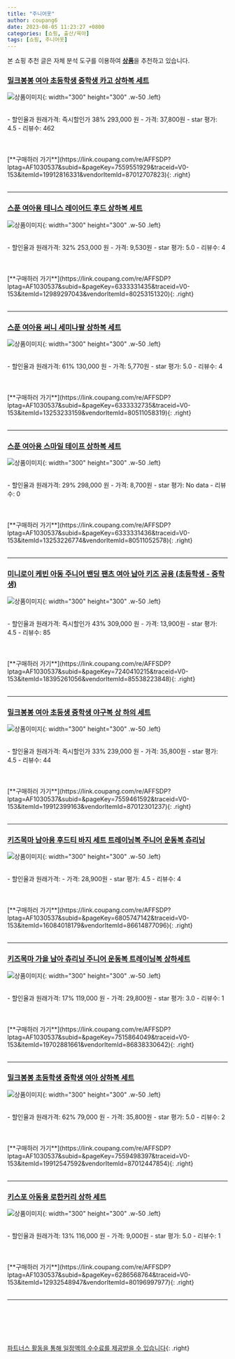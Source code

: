 ```yaml
---
title: "주니어옷"
author: coupang6
date: 2023-08-05 11:23:27 +0800
categories: [쇼핑, 출산/육아]
tags: [쇼핑, 주니어옷]
---
```


본 쇼핑 추천 글은 자체 분석 도구를 이용하여 [**상품**](https://link.coupang.com/a/bao1ui)을 추천하고 있습니다.

### [밀크봉봉 여아 초등학생 중학생 카고 상하복 세트](https://link.coupang.com/re/AFFSDP?lptag=AF1030537&subid=&pageKey=7559551929&traceid=V0-153&itemId=19912816331&vendorItemId=87012707823)

![상품이미지](https://thumbnail8.coupangcdn.com/thumbnails/remote/230x230ex/image/vendor_inventory/8d90/6221303ca3891f56c27cd3279ac4bc1aed0ab600776da760670680094ddc.jpg){: width="300" height="300" .w-50 .left}


<br>
- 할인율과 원래가격: 즉시할인가 38%  293,000   원
- 가격: 37,800원
- star 평가: 4.5
- 리뷰수: 462
<br>
<br>
<br>
<br>
[**구매하러 가기**](https://link.coupang.com/re/AFFSDP?lptag=AF1030537&subid=&pageKey=7559551929&traceid=V0-153&itemId=19912816331&vendorItemId=87012707823){: .right}
<br>
<br>

---

### [스푼 여아용 테니스 레이어드 후드 상하복 세트](https://link.coupang.com/re/AFFSDP?lptag=AF1030537&subid=&pageKey=6333331435&traceid=V0-153&itemId=12989297043&vendorItemId=80253151320)

![상품이미지](https://thumbnail9.coupangcdn.com/thumbnails/remote/230x230ex/image/retail/images/15888446513459662-16e65d67-2ea4-4e6b-9008-a4e7a7ccac4a.jpg){: width="300" height="300" .w-50 .left}


<br>
- 할인율과 원래가격: 32%  253,000   원
- 가격: 9,530원
- star 평가: 5.0
- 리뷰수: 4
<br>
<br>
<br>
<br>
[**구매하러 가기**](https://link.coupang.com/re/AFFSDP?lptag=AF1030537&subid=&pageKey=6333331435&traceid=V0-153&itemId=12989297043&vendorItemId=80253151320){: .right}
<br>
<br>

---

### [스푼 여아용 써니 세미나팔 상하복 세트](https://link.coupang.com/re/AFFSDP?lptag=AF1030537&subid=&pageKey=6333332735&traceid=V0-153&itemId=13253233159&vendorItemId=80511058319)

![상품이미지](https://thumbnail8.coupangcdn.com/thumbnails/remote/230x230ex/image/retail/images/16561658059016239-d3271b43-0691-412a-af11-9f9cd4fa65a8.jpg){: width="300" height="300" .w-50 .left}


<br>
- 할인율과 원래가격: 61%  130,000   원
- 가격: 5,770원
- star 평가: 5.0
- 리뷰수: 4
<br>
<br>
<br>
<br>
[**구매하러 가기**](https://link.coupang.com/re/AFFSDP?lptag=AF1030537&subid=&pageKey=6333332735&traceid=V0-153&itemId=13253233159&vendorItemId=80511058319){: .right}
<br>
<br>

---

### [스푼 여아용 스마일 테이프 상하복 세트](https://link.coupang.com/re/AFFSDP?lptag=AF1030537&subid=&pageKey=6333331436&traceid=V0-153&itemId=13253226774&vendorItemId=80511052578)

![상품이미지](https://thumbnail9.coupangcdn.com/thumbnails/remote/230x230ex/image/retail/images/16561341971849469-84250c16-6251-433d-9587-3360eb345c34.jpg){: width="300" height="300" .w-50 .left}


<br>
- 할인율과 원래가격: 29%  298,000   원
- 가격: 8,700원
- star 평가: No data
- 리뷰수: 0
<br>
<br>
<br>
<br>
[**구매하러 가기**](https://link.coupang.com/re/AFFSDP?lptag=AF1030537&subid=&pageKey=6333331436&traceid=V0-153&itemId=13253226774&vendorItemId=80511052578){: .right}
<br>
<br>

---

### [미니로이 케빈 아동 주니어 밴딩 팬츠 여아 남아 키즈 공용 (초등학생 - 중학생)](https://link.coupang.com/re/AFFSDP?lptag=AF1030537&subid=&pageKey=7240410215&traceid=V0-153&itemId=18395261056&vendorItemId=85538223848)

![상품이미지](https://thumbnail9.coupangcdn.com/thumbnails/remote/230x230ex/image/vendor_inventory/a057/45a73b68148b2e6ce696b4bca2bc28593b078154313258da6b99e5a86ec9.jpg){: width="300" height="300" .w-50 .left}


<br>
- 할인율과 원래가격: 즉시할인가 43%  309,000   원
- 가격: 13,900원
- star 평가: 4.5
- 리뷰수: 85
<br>
<br>
<br>
<br>
[**구매하러 가기**](https://link.coupang.com/re/AFFSDP?lptag=AF1030537&subid=&pageKey=7240410215&traceid=V0-153&itemId=18395261056&vendorItemId=85538223848){: .right}
<br>
<br>

---

### [밀크봉봉 여아 초등생 중학생 야구복 상 하의 세트](https://link.coupang.com/re/AFFSDP?lptag=AF1030537&subid=&pageKey=7559461592&traceid=V0-153&itemId=19912399163&vendorItemId=87012301237)

![상품이미지](https://thumbnail9.coupangcdn.com/thumbnails/remote/230x230ex/image/vendor_inventory/f62d/a9f00ee5f3e292e305513e6f420475bfa1f82e6a9260e45dee1b09bdcdc4.jpg){: width="300" height="300" .w-50 .left}


<br>
- 할인율과 원래가격: 즉시할인가 33%  239,000   원
- 가격: 35,800원
- star 평가: 4.5
- 리뷰수: 44
<br>
<br>
<br>
<br>
[**구매하러 가기**](https://link.coupang.com/re/AFFSDP?lptag=AF1030537&subid=&pageKey=7559461592&traceid=V0-153&itemId=19912399163&vendorItemId=87012301237){: .right}
<br>
<br>

---

### [키즈목마 남아용 후드티 바지 세트 트레이닝복 주니어 운동복 츄리닝](https://link.coupang.com/re/AFFSDP?lptag=AF1030537&subid=&pageKey=6805747142&traceid=V0-153&itemId=16084018179&vendorItemId=86614877096)

![상품이미지](https://thumbnail9.coupangcdn.com/thumbnails/remote/230x230ex/image/vendor_inventory/7b71/121c0073ee351c3fef8f6fbcf775e5958d3513d1155c70fcd46915c4251d.jpg){: width="300" height="300" .w-50 .left}


<br>
- 할인율과 원래가격: 
- 가격: 28,900원
- star 평가: 4.5
- 리뷰수: 4
<br>
<br>
<br>
<br>
[**구매하러 가기**](https://link.coupang.com/re/AFFSDP?lptag=AF1030537&subid=&pageKey=6805747142&traceid=V0-153&itemId=16084018179&vendorItemId=86614877096){: .right}
<br>
<br>

---

### [키즈목마 가을 남아 츄리닝 주니어 운동복 트레이닝복 상하세트](https://link.coupang.com/re/AFFSDP?lptag=AF1030537&subid=&pageKey=7515864049&traceid=V0-153&itemId=19702881661&vendorItemId=86838330642)

![상품이미지](https://thumbnail9.coupangcdn.com/thumbnails/remote/230x230ex/image/vendor_inventory/cb16/8fff463bf4b0518cb804528bac7d8b87f8e7563d7fe73250dcd0973be1ad.jpg){: width="300" height="300" .w-50 .left}


<br>
- 할인율과 원래가격: 17%  119,000   원
- 가격: 29,800원
- star 평가: 3.0
- 리뷰수: 1
<br>
<br>
<br>
<br>
[**구매하러 가기**](https://link.coupang.com/re/AFFSDP?lptag=AF1030537&subid=&pageKey=7515864049&traceid=V0-153&itemId=19702881661&vendorItemId=86838330642){: .right}
<br>
<br>

---

### [밀크봉봉 초등학생 중학생 여아 상하복 세트](https://link.coupang.com/re/AFFSDP?lptag=AF1030537&subid=&pageKey=7559498397&traceid=V0-153&itemId=19912547592&vendorItemId=87012447854)

![상품이미지](https://thumbnail10.coupangcdn.com/thumbnails/remote/230x230ex/image/vendor_inventory/1a2a/76a6906fc8aff5d7580d6f6d888ec1c27888719815d0753f071b69eabc6d.jpg){: width="300" height="300" .w-50 .left}


<br>
- 할인율과 원래가격: 62%  79,000   원
- 가격: 35,800원
- star 평가: 5.0
- 리뷰수: 2
<br>
<br>
<br>
<br>
[**구매하러 가기**](https://link.coupang.com/re/AFFSDP?lptag=AF1030537&subid=&pageKey=7559498397&traceid=V0-153&itemId=19912547592&vendorItemId=87012447854){: .right}
<br>
<br>

---

### [키스포 아동용 로한커리 상하 세트](https://link.coupang.com/re/AFFSDP?lptag=AF1030537&subid=&pageKey=6286568764&traceid=V0-153&itemId=12932548947&vendorItemId=80196997977)

![상품이미지](https://thumbnail6.coupangcdn.com/thumbnails/remote/230x230ex/image/rs_quotation_api/hb8icoep/c47f7f5106624e4fb8c42c0708d5a272.jpg){: width="300" height="300" .w-50 .left}


<br>
- 할인율과 원래가격: 13%  116,000   원
- 가격: 9,000원
- star 평가: 5.0
- 리뷰수: 1
<br>
<br>
<br>
<br>
[**구매하러 가기**](https://link.coupang.com/re/AFFSDP?lptag=AF1030537&subid=&pageKey=6286568764&traceid=V0-153&itemId=12932548947&vendorItemId=80196997977){: .right}
<br>
<br>

---
<br><br><br><br><br> [파트너스 활동을 통해 일정액의 수수료를 제공받을 수 있습니다](https://link.coupang.com/a/bao1ui){: .right}